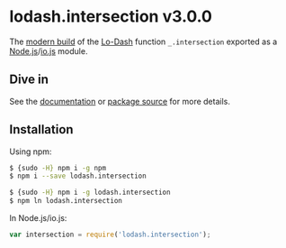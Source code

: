 # lodash.intersection v3.0.0

The [modern build](https://github.com/lodash/lodash/wiki/Build-Differences) of the [Lo-Dash](https://lodash.com/) function `_.intersection` exported as a [Node.js](http://nodejs.org/)/[io.js](https://iojs.org/) module.

## Dive in

See the [documentation](https://lodash.com/docs#intersection) or [package source](https://github.com/lodash/lodash/blob/3.0.0-npm-packages/lodash.intersection/index.js) for more details.

## Installation

Using npm:

```bash
$ {sudo -H} npm i -g npm
$ npm i --save lodash.intersection

$ {sudo -H} npm i -g lodash.intersection
$ npm ln lodash.intersection
```

In Node.js/io.js:

```js
var intersection = require('lodash.intersection');
```
